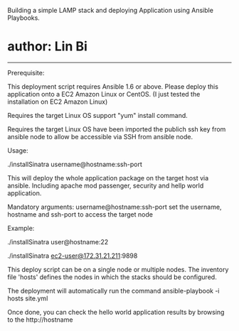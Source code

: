 Building a simple LAMP stack and deploying Application using Ansible Playbooks.
# author: Lin Bi
-------------------------------------------

Prerequisite:

This deployment script requires Ansible 1.6 or above.
Please deploy this application onto a EC2 Amazon Linux or CentOS. (I just tested the installation on EC2 Amazon Linux)

Requires the target Linux OS support "yum" install command.

Requires the target Linux OS have been imported the publich ssh key from ansible node to allow be accessible via SSH from ansible node.


Usage:

./installSinatra username@hostname:ssh-port

This will deploy the whole application package on the target host via ansible. Including apache mod passenger, security and hellp world application.


Mandatory arguments:
username@hostname:ssh-port      set the username, hostname and ssh-port to access the target node

Example:

./installSinatra user@hostname:22

./installSinatra ec2-user@172.31.21.211:9898
 


This deploy script can be on a single node or multiple nodes. The inventory file 'hosts' defines the nodes in which the stacks should be configured.

The deployment will automatically run the command ansible-playbook -i hosts site.yml

Once done, you can check the hello world application results by browsing to the http://hostname
